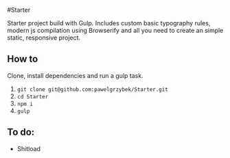 #Starter

Starter project build with Gulp. Includes custom basic typography rules, modern js compilation using Browserify and all you need to create an simple static, responsive project.

## How to

Clone, install dependencies and run a gulp task.

1. `git clone git@github.com:pawelgrzybek/Starter.git`
2. `cd Starter`
3. `npm i`
4. `gulp`

## To do:

- Shitload
